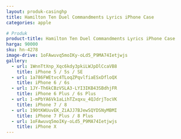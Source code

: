 ```yaml
---
layout: produk-casinghp
title: Hamilton Ten Duel Commandments Lyrics iPhone Case
categories: apple

# Produk
product-title: Hamilton Ten Duel Commandments Lyrics iPhone Case
harga: 90000
sku: hn-4278
image-drive: 1oFAwuvq5moIKy-oLd5_P9MA74Ietjwjs
gallery:
  - url: 1WnnTtXnp_Xqc6kdy3pkiLWJpDlCcaVB8
    title: iPhone 5 / 5s / SE
  - url: 1a786FWEtvc4TLoqZPqvlfiaESxDfloQX
    title: iPhone 6 / 6s
  - url: 1JY-Th6kCBzVSLA3-LYI3IKB43SBdhjFR
    title: iPhone 6 Plus / 6s Plus
  - url: 1-mPbYA6Vk1aLihTZxqxu_4QJdrjTocVK
    title: iPhone 7 / 8
  - url: 190tKWUuvEK_ZiAJJ7BJewSQYDSNyMBMI
    title: iPhone 7 Plus / 8 Plus
  - url: 1oFAwuvq5moIKy-oLd5_P9MA74Ietjwjs
    title: iPhone X
---
```

